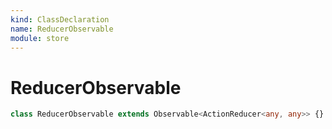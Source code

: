 ```yaml
---
kind: ClassDeclaration
name: ReducerObservable
module: store
---
```


# ReducerObservable

```ts
class ReducerObservable extends Observable<ActionReducer<any, any>> {}
```

